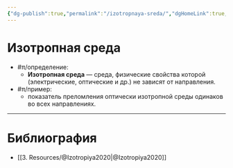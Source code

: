 ```yaml
---
{"dg-publish":true,"permalink":"/izotropnaya-sreda/","dgHomeLink":true,"dgPassFrontmatter":false,"dgShowLocalGraph":true,"dgShowBacklinks":true}
---
```



# Изотропная среда

- #π/определение:
	- **Изотропная среда** — среда, физические свойства которой (электрические, оптические и др.) не зависят от направления.
- #π/пример:
	- показатель преломления оптически изотропной среды одинаков во всех направлениях.

---

# Библиография

- [[3. Resources/@Izotropiya2020|@Izotropiya2020]]